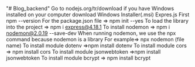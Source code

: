 "# Blog_backend" 
Go to nodejs.org/tr/download if you have Windows installed on your computer download Windows Installer(.msi)
Expres.js
First npm --version
For the package.json file => npm init --yes
To load the library into the project => npm i express@4.18.1
To install nodemon => npm i nodemon@2.0.19 --save-dev
When running nodemon, we use the npx command because nodemon is a library 
For example=>  npx nodemon (file name)
To install module dotenv =>npm install dotenv
To install module cors => npm install  cors
To install module jsonwebtoken =>npm install jsonwebtoken
To install module bcrypt => npm install bcrypt

